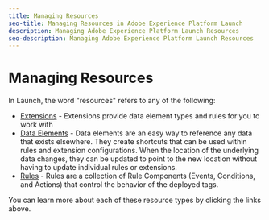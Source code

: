 ```yaml
---
title: Managing Resources
seo-title: Managing Resources in Adobe Experience Platform Launch
description: Managing Adobe Experience Platform Launch Resources
seo-description: Managing Adobe Experience Platform Launch Resources
---
```


# Managing Resources

In Launch, the word "resources" refers to any of the following:

* [Extensions](extensions/overview.md) - Extensions provide data element types and rules for you to work with
* [Data Elements](data-elements.md) - Data elements are an easy way to reference any data that exists elsewhere.  They create shortcuts that can be used within rules and extension configurations.  When the location of the underlying data changes, they can be updated to point to the new location without having to update individual rules or extensions.
* [Rules](rules.md) - Rules are a collection of Rule Components (Events, Conditions, and Actions) that control the behavior of the deployed tags.

You can learn more about each of these resource types by clicking the links above.
